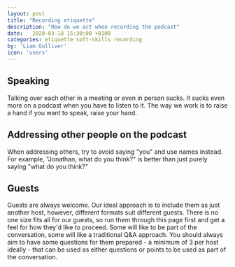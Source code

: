 ```yaml
---
layout: post
title: "Recording etiquette"
description: "How do we act when recording the podcast"
date:   2020-03-18 15:30:00 +0100
categories: etiquette soft-skills recording
by: 'Liam Gulliver'
icon: 'users'     
---
```


## Speaking

Talking over each other in a meeting or even in person sucks. It sucks even more on a podcast when you have to listen to it. The way we work is to raise a hand if you want to speak, raise your hand.

## Addressing other people on the podcast

When addressing others, try to avoid saying "you" and use names instead. For example, "Jonathan, what do you think?" is better than just purely saying "what do you think?"

## Guests

Guests are always welcome. Our ideal approach is to include them as just another host, however, different formats suit different guests. There is no one size fits all for our guests, so run them through this page first and get a feel for how they'd like to proceed. Some will like to be part of the conversation, some will like a traditional Q&A approach. You should always aim to have some questions for them prepared - a minimum of 3 per host ideally - that can be used as either questions or points to be used as part of the conversation.

